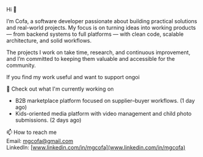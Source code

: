 Hi 👋

I’m Cofa, a software developer passionate about building practical solutions and real-world projects. My focus is on turning ideas into working products — from backend systems to full platforms — with clean code, scalable architecture, and solid workflows.

The projects I work on take time, research, and continuous improvement, and I’m committed to keeping them valuable and accessible for the community.

If you find my work useful and want to support ongoi

👷 Check out what I'm currently working on
- B2B marketplace platform focused on supplier–buyer workflows. (1 day ago)
- Kids-oriented media platform with video management and child photo submissions. (2 days ago)


📫 How to reach me
<br>
Email: [mgcofa@gmail.com](mgcofa@gmail.com)
<br>
LinkedIn: [www.linkedin.com/in/mgcofa](www.linkedin.com/in/mgcofa)







